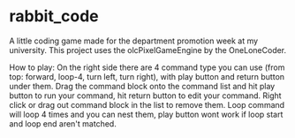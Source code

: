 # rabbit_code
A little coding game made for the department promotion week at my university.
This project uses the olcPixelGameEngine by the OneLoneCoder.

How to play:
On the right side there are 4 command type you can use (from top: forward, loop-4, turn left, turn right), with play button and return button under them.
Drag the command block onto the command list and hit play button to run your command, hit return button to edit your command.
Right click or drag out command block in the list to remove them.
Loop command will loop 4 times and you can nest them, play button wont work if loop start and loop end aren't matched.
